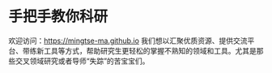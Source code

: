 # 手把手教你科研
欢迎访问：https://mingtse-ma.github.io
我们想以汇聚优质资源、提供交流平台、带练新工具等方式，帮助研究生更轻松的掌握不熟知的领域和工具。尤其是那些交叉领域研究或者导师“失踪”的苦宝宝们。
